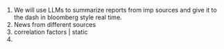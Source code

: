 1. We will use LLMs to summarize reports from imp sources and give it to the dash in bloomberg style real time.
2. News from different sources
3. correlation factors | static
4. 